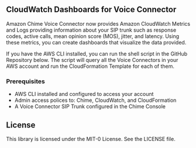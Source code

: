 ## CloudWatch Dashboards for Voice Connector

Amazon Chime Voice Connector now provides Amazon CloudWatch Metrics and Logs providing information about your SIP trunk such as response codes, active calls, mean opinion score (MOS), jitter, and latency. Using these metrics, you can create dashboards that visualize the data provided.

If you have the AWS CLI installed, you can run the shell script in the GitHub Repository below. The script will query all the Voice Connectors in your AWS account and run the CloudFormation Template for each of them.

### Prerequisites

* AWS CLI installed and configured to access your account
* Admin access polices to: Chime, CloudWatch, and CloudFormation
* A Voice Connector SIP Trunk configured in the Chime Console

## License

This library is licensed under the MIT-0 License. See the LICENSE file.

